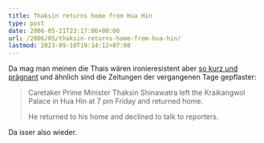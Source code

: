 ```yaml
---
title: Thaksin returns home from Hua Hin
type: post
date: 2006-05-21T23:17:06+00:00
url: /2006/05/thaksin-returns-home-from-hua-hin/
lastmod: 2023-09-10T19:14:12+07:00
---
```

Da mag man meinen die Thais wären ironieresistent aber [so kurz und prägnant][1] und ähnlich sind die Zeitungen der vergangenen Tage gepflaster:

> Caretaker Prime Minister Thaksin Shinawatra left the Kraikangwol Palace in Hua Hin at 7 pm Friday and returned home.
>
> He returned to his home and declined to talk to reporters.

Da isser also wieder.

 [1]: http://www.nationmultimedia.com/breakingnews/read.php?newsid=30004443
